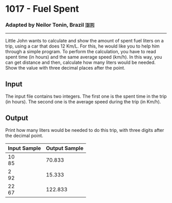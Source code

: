 # 1017 - Fuel Spent
### Adapted by Neilor Tonin, Brazil <span>&#x1f1e7;&#x1f1f7;</span>
---

Little John wants to calculate and show the amount of spent fuel liters on a trip, using a car that does 12 Km/L. For this, he would like you to help him through a simple program. To perform the calculation, you have to read spent time (in hours) and the same average speed (km/h). In this way, you can get distance and then, calculate how many liters would be needed. Show the value with three decimal places after the point.

## Input

The input file contains two integers. The first one is the spent time in the trip (in hours). The second one is the average speed during the trip (in Km/h).

## Output

Print how many liters would be needed to do this trip, with three digits after the decimal point.

| Input Sample | Output Sample |
| --- | --- |
|10</br>85|70.833|
|2</br>92|15.333|
|22</br>67|122.833|